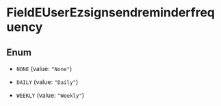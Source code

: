

# FieldEUserEzsignsendreminderfrequency

## Enum


* `NONE` (value: `"None"`)

* `DAILY` (value: `"Daily"`)

* `WEEKLY` (value: `"Weekly"`)



